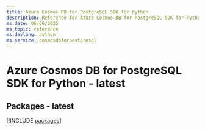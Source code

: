 ```yaml
---
title: Azure Cosmos DB for PostgreSQL SDK for Python
description: Reference for Azure Cosmos DB for PostgreSQL SDK for Python
ms.date: 06/06/2025
ms.topic: reference
ms.devlang: python
ms.service: cosmosdbforpostgresql
---
```

# Azure Cosmos DB for PostgreSQL SDK for Python - latest
## Packages - latest
[!INCLUDE [packages](cosmos-db-for-postgresql-index.md)]